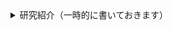 <details>
<summary>研究紹介（一時的に書いておきます）</summary>

## 🐋 水環境工学研究室

渡辺先生の研究グループと平川の研究グループがあります．

私の方は，
***「プログラムを直に扱って流体と物体の相互作用に関する数値解析を行う」***
方で，下のメンバーがいます．

* 4年生：5名
* 修士1年生：1名

### ✍️ 指導方針や研究環境

* 4年生は就職活動が終わるまでは忙しいと思うので，研究はゆっくり進めてもらっています
* 研究の質問はいつでも来て下さい
* 創造工房実習は，4年生が行っている研究に沿った内容を行います
* 基本4年生が使っていますが，研究室にはMacのPCがあります

### 📚 研究テーマ

自分のやりたいことがある学生（ほぼいません）には，それに沿った研究をしてもらっています．
それ以外の学生は，以下のようなテーマを中心に研究を進めています．

- 境界要素法（BEM-MEL）の高効率化
- 境界要素法（BEM-MEL）を使ったバージ型浮体の動揺解析
- 陽解法型SPH（EISPH）の開発
- 水棲動物の効率的な遊泳法に関する研究

## 👤 自己紹介

- 💻 流体の流れを数値的にシミュレートする研究をしています．海洋の波や流れの計算に興味が湧き，研究を始めました．
- 🛠️ 大学院ではスペクトル法を使っていましたが，現在は**境界要素法**と**粒子法**を用いたソフトウェア開発を行っています

理論にも興味はありますが，何よりもまず現実の現象をシミュレートできるソフトを作りたいと思っています．

### 🚢 研究と開発

主に[浮体式洋上風力発電](https://en.wikipedia.org/wiki/Floating_wind_turbine)に関する研究を行っています．
浮体の動揺や係留索に関連する数値シミュレーションの需要は，今後増えていくと考えられます．
現在すでに[OrcaFlex](https://www.orcina.com/)や[WAMIT](https://www.wamit.com/)といった商用ソフトウェアがありますが，
現在の目標は，多くの浮体を含めウィンドファーム全領域をシミュレートできる
計算手法を提案することと，実用的なソフトウェアを開発することです．

* 境界要素法を使った浮体動揺解析ソフト
    - 説明 : 境界要素法は，流体の運動方程式を流体境界上で解く手法です 
    - 使用言語 : [C++](https://en.wikipedia.org/wiki/C%2B%2B), [python](https://www.python.org/) 
    - リンク : [build_bem](https://github.com/tomoakihirakawa/cpp/blob/main/builds/build_bem/README.md) 

<table style="border-collapse:collapse;border:2;cellspacing:5;cellpadding:5;">
<tr>
<td>
<img src="sample0.gif" width="220px" alt="Sample 0 Image">
</td>
<td>
<img src="sample1.gif" width="220px" alt="Sample 1 Image">
</td>
</tr>
</table>

* 粒子法を使った流体物体相互作用解析ソフト
    - 説明 : 粒子法は，粒子の集まりで流体を表現し，流体の運動方程式を解く手法です
    - 使用言語 : [C++](https://en.wikipedia.org/wiki/C%2B%2B), [python](https://www.python.org/) 
    - リンク : [build_sph](https://github.com/tomoakihirakawa/cpp/blob/main/builds/build_sph/README.md)

### 👩‍💻 数値解析を中心とした研究の魅力

興味のある現象を理解し上手に説明することを研究目的とする人が多いと思います．
私もそうです．もっと言えば，数値解析を通して，その現象を理解することが好きです．
というのも，自分が設定した条件下で，その現象を完璧に再現できれば，
その現象をある程度は理解できたと考えるからです．

**数値解析手法**は，数学とプログラミングを組み合わせ，以下の様な問題を解くものです．
既に多くの手法が開発されています．この問題はあらゆる分野で見られるため，数値解析はとても有用です，
ゲームに限らず単純なアプリにも数値解析手法が使われていますし，
今これを見るために使っているPCやスマホの中にも，数値解析手法が組み込まれています．

<table style="border-collapse:collapse;border:2;cellspacing:5;cellpadding:5;">
<tr>
<td><a href="https://github.com/tomoakihirakawa/cpp/blob/main/builds/build_intepolation/README.md">関数近似/補間</a></td>
<td>←関数の微分</td>
<td><a href="https://github.com/tomoakihirakawa/cpp/blob/main/builds/build_integration/README.md">関数の積分</a></td>
<td><a href="https://github.com/tomoakihirakawa/cpp/blob/main/builds/build_root_finding/README.md">方程式の根を求める</a></td>
<td><a href="https://github.com/tomoakihirakawa/cpp/blob/main/builds/build_eigen_value/README.md">固有値問題の解法</a></td>
</tr>

<tr>
<td><a href="https://github.com/tomoakihirakawa/cpp/blob/main/builds/build_system_of_linear_eqs/README.md">線形方程式の解法</a>
<td><a href="https://github.com/tomoakihirakawa/cpp/blob/main/builds/build_ODE/README.md">常微分方程式の解法</a></td>
<td>偏微分方程式の解法</td>
<td><a href="https://github.com/tomoakihirakawa/cpp/blob/main/builds/build_Network/README.md">幾何学（格子生成/データ構造）</a>
</td>
</tr>
</table>

この数値解析手法を組み合わせ，物理現象を表す方程式を数値的に解くことで，現象をシミュレートすることができます．

<!-- #### 有用で普遍的な知識が身につけざるを得ない -->

十分に理解しないまま作成したプログラムで得られる結果は，実際の現象と大きく異なることが多いです．
適当でも結果が得られることもありますが，いろいろと試すうちにおかしいことに気づくことが多いです．
そのため，力学・数学・プログラミングの正確な理解がこの研究を行う上で重要です．
反対に言えば，この研究を通して，力学・数学・プログラミングを正確に学んでいくことができます．
私にとって，これがこの研究の魅力です．

<!-- ## ✉️ 連絡先

- 📧 Email: hirakawa`at`gipc.akita-u.ac.jp
- 🌐 Website: [秋田大学研究者総覧](https://akitauinfo.akita-u.ac.jp/html/100000862_ja.html?k=%E5%B9%B3%E5%B7%9D), [researchmap](https://researchmap.jp/tomoakihirakawa) -->

</details>